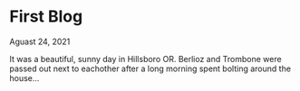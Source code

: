 # First Blog
Aguast 24, 2021

It was a beautiful, sunny day in Hillsboro OR. Berlioz and Trombone were passed out next to eachother after a long morning spent bolting around the house...
